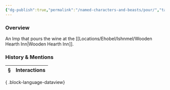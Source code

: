 ```yaml
---
{"dg-publish":true,"permalink":"/named-characters-and-beasts/pour/","tags":["NPC"],"updated":"2025-06-10T19:10:58.474+01:00"}
---
```



### Overview
An Imp that pours the wine at the [[Locations/Ehobel/Ishnmel/Wooden Hearth Inn\|Wooden Hearth Inn]].

### History & Mentions
| § | Interactions |
| - | ------------ |

{ .block-language-dataview}